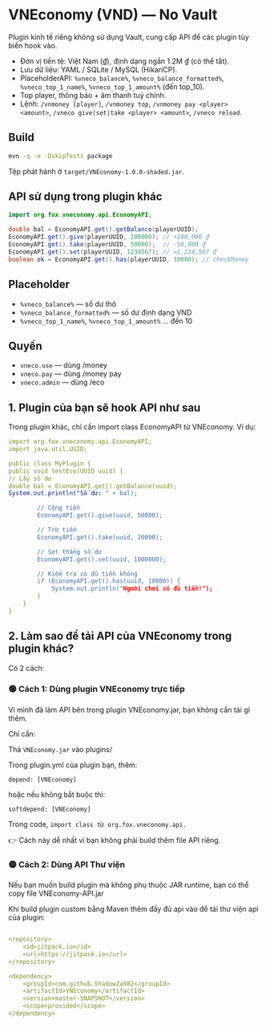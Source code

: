 # VNEconomy (VND) — No Vault

Plugin kinh tế riêng không sử dụng Vault, cung cấp API để các plugin tùy biến hook vào.
- Đơn vị tiền tệ: Việt Nam (₫), định dạng ngắn 1.2M ₫ (có thể tắt).
- Lưu dữ liệu: YAML / SQLite / MySQL (HikariCP).
- PlaceholderAPI: `%vneco_balance%`, `%vneco_balance_formatted%`, `%vneco_top_1_name%`, `%vneco_top_1_amount%` (đến top_10).
- Top player, thông báo + âm thanh tuỳ chỉnh.
- Lệnh: `/vnmoney [player]`, `/vnmoney top`, `/vnmoney pay <player> <amount>`, `/vneco give|set|take <player> <amount>`, `/vneco reload`.

## Build
```bash
mvn -q -e -DskipTests package
```
Tệp phát hành ở `target/VNEconomy-1.0.0-shaded.jar`.

## API sử dụng trong plugin khác
```java
import org.fox.vneconomy.api.EconomyAPI;

double bal = EconomyAPI.get().getBalance(playerUUID);
EconomyAPI.get().give(playerUUID, 100000); // +100,000 ₫
EconomyAPI.get().take(playerUUID, 50000);  // -50,000 ₫
EconomyAPI.get().set(playerUUID, 1234567); // =1,234,567 ₫
boolean ok = EconomyAPI.get().has(playerUUID, 10000); // checkMoney
```

## Placeholder
- `%vneco_balance%` — số dư thô
- `%vneco_balance_formatted%` — số dư định dạng VND
- `%vneco_top_1_name%`, `%vneco_top_1_amount%` … đến 10

## Quyền
- `vneco.use` — dùng /money
- `vneco.pay` — dùng /money pay
- `vneco.admin` — dùng /eco

## 1. Plugin của bạn sẽ hook API như sau

Trong plugin khác, chỉ cần import class EconomyAPI từ VNEconomy.
Ví dụ:

```yaml
import org.fox.vneconomy.api.EconomyAPI;
import java.util.UUID;

public class MyPlugin {
public void testEco(UUID uuid) {
// Lấy số dư
double bal = EconomyAPI.get().getBalance(uuid);
System.out.println("Số dư: " + bal);

        // Cộng tiền
        EconomyAPI.get().give(uuid, 50000);

        // Trừ tiền
        EconomyAPI.get().take(uuid, 20000);

        // Set thẳng số dư
        EconomyAPI.get().set(uuid, 1000000);

        // Kiểm tra có đủ tiền không
        if (EconomyAPI.get().has(uuid, 10000)) {
            System.out.println("Người chơi có đủ tiền!");
        }
    }
}
```

## 2. Làm sao để tải API của VNEconomy trong plugin khác?

Có 2 cách:

### 🟢 Cách 1: Dùng plugin VNEconomy trực tiếp

Vì mình đã làm API bên trong plugin VNEconomy.jar, bạn không cần tải gì thêm.

Chỉ cần:

Thả `VNEconomy.jar` vào plugins/

Trong plugin.yml của plugin bạn, thêm:

`depend: [VNEconomy]`


hoặc nếu không bắt buộc thì:

`softdepend: [VNEconomy]`


Trong code, `import class từ org.fox.vneconomy.api.`

👉 Cách này dễ nhất vì bạn không phải build thêm file API riêng.

### 🟡 Cách 2: Dùng API Thư viện

Nếu bạn muốn build plugin mà không phụ thuộc JAR runtime, bạn có thể copy file VNEconomy-API.jar

Khi build plugin custom bằng Maven thêm đầy đủ api vào để tải thư viện api của plugin:

```yaml

<repository>
    <id>jitpack.io</id>
    <url>https://jitpack.io</url>
</repository>

<dependency>
    <groupId>com.github.ShadowZa982</groupId>
    <artifactId>VNEconomy</artifactId>
    <version>master-SNAPSHOT</version>
    <scope>provided</scope>
</dependency>

```